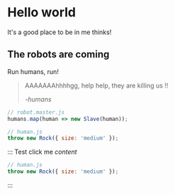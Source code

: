# Hello world

It's a good place to be in me thinks!

## The robots are coming

Run humans, run!

> AAAAAAAhhhhgg, help help, they are killing us !!
>
> _-humans_

```js
// robot.master.js
humans.map(human => new Slave(human));
```

```js
// human.js
throw new Rock({ size: 'medium' });
```

::: Test click me _content_

```js
// human.js
throw new Rock({ size: 'medium' });
```

:::
